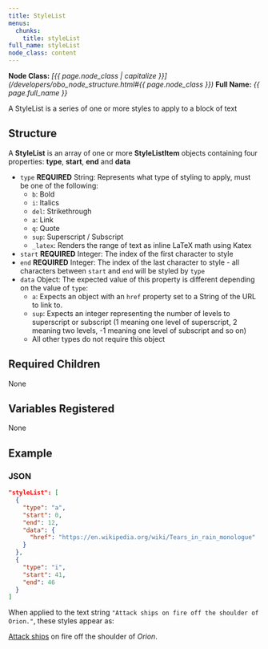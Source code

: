 ```yaml
---
title: StyleList
menus:
  chunks:
    title: styleList
full_name: styleList
node_class: content
---
```

**Node Class:** *[{{ page.node_class | capitalize }}](/developers/obo_node_structure.html#{{ page.node_class }})*
**Full Name:** *{{ page.full_name }}*

A StyleList is a series of one or more styles to apply to a block of text

## Structure

A **StyleList** is an array of one or more **StyleListItem** objects containing four properties: **type**, **start**, **end** and **data**

* `type` **REQUIRED** String: Represents what type of styling to apply, must be one of the following:
  * `b`: Bold
  * `i`: Italics
  * `del`: Strikethrough
  * `a`: Link
  * `q`: Quote
  * `sup`: Superscript / Subscript
  * `_latex`: Renders the range of text as inline LaTeX math using Katex
* `start` **REQUIRED** Integer: The index of the first character to style
* `end` **REQUIRED** Integer: The index of the last character to style - all characters between `start` and `end` will be styled by `type`
* `data` Object: The expected value of this property is different depending on the value of `type`:
  * `a`: Expects an object with an `href` property set to a String of the URL to link to.
  * `sup`: Expects an integer representing the number of levels to superscript or subscript (1 meaning one level of superscript, 2 meaning two levels, -1 meaning one level of subscript and so on)
  * All other types do not require this object

## Required Children

None

## Variables Registered

None

## Example

### JSON

```json
"styleList": [
  {
    "type": "a",
    "start": 0,
    "end": 12,
    "data": {
      "href": "https://en.wikipedia.org/wiki/Tears_in_rain_monologue"
    }
  },
  {
    "type": "i",
    "start": 41,
    "end": 46
  }
]
```

When applied to the text string `"Attack ships on fire off the shoulder of Orion."`, these styles appear as:

[Attack ships](https://en.wikipedia.org/wiki/Tears_in_rain_monologue) on fire off the shoulder of _Orion_.
